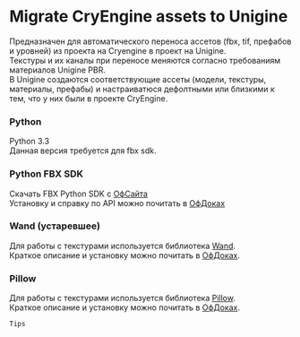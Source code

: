 # Migrate CryEngine assets to Unigine

Предназначен для автоматического переноса ассетов (fbx, tif, префабов и уровней) из проекта на Cryengine в проект на Unigine.  
Текстуры и их каналы при переносе меняются согласно требованиям материалов Unigine PBR.  
В Unigine создаются соответствующие ассеты (модели, текстуры, материалы, префабы) и настраиватюся дефолтными или близкими к тем, что у них были в проекте CryEngine.  

### Python
Python 3.3   
Данная версия требуется для fbx sdk.

### Python FBX SDK
Скачать FBX Python SDK с [ОфСайта](https://www.autodesk.com/developer-network/platform-technologies/fbx-sdk-2020-0)    
Установку и справку по API можно почитать в [ОфДоках](http://download.autodesk.com/us/fbx/20112/FBX_SDK_HELP/index.html?url=WS1a9193826455f5ff453265c9125faa23bbb5fe8.htm,topicNumber=d0e8312)

### Wand (устаревшее)
Для работы с текстурами используется библиотека [Wand](https://github.com/emcconville/wand/).  
Краткое описание и установку можно почитать в [ОфДоках](http://docs.wand-py.org/en/0.5.9/).    

### Pillow
Для работы с текстурами используется библиотека [Pillow](https://python-pillow.org/).   
Краткое описание и установку можно почитать в [ОфДоках](https://pillow.readthedocs.io/en/stable/installation.html).    



```
Tips

```
